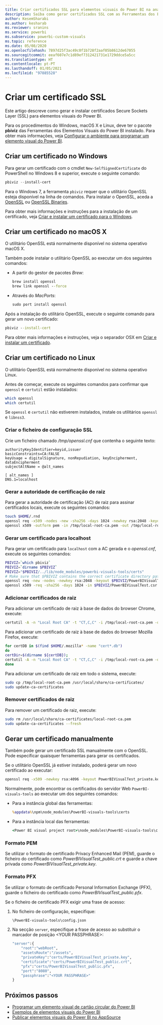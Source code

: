 ```yaml
---
title: Criar certificados SSL para elementos visuais do Power BI na análise incorporada do Power BI para melhores informações de BI incorporadas
description: Saiba como gerar certificados SSL com as Ferramentas dos Elementos Visuais do Power BI no Windows, Mac ou Linux, ou manualmente. Permita melhores informações de BI incorporadas com a análise incorporada do Power BI.
author: KesemSharabi
ms.author: kesharab
ms.reviewer: sranins
ms.service: powerbi
ms.subservice: powerbi-custom-visuals
ms.topic: reference
ms.date: 05/08/2020
ms.openlocfilehash: 7897d25f3ac49c0f1b728f2aaf05b8612de67055
ms.sourcegitcommit: eeaf607e7c1d89ef7312421731e1729ddce5a5cc
ms.translationtype: HT
ms.contentlocale: pt-PT
ms.lasthandoff: 01/05/2021
ms.locfileid: "97885528"
---
```

# <a name="create-an-ssl-certificate"></a>Criar um certificado SSL

Este artigo descreve como gerar e instalar certificados Secure Sockets Layer (SSL) para elementos visuais do Power BI.

Para os procedimentos do Windows, macOS X e Linux, deve ter o pacote **pbiviz** das Ferramentas dos Elementos Visuais do Power BI instalado. Para obter mais informações, veja [Configurar o ambiente para programar um elemento visual do Power BI](./environment-setup.md). 

## <a name="create-a-certificate-on-windows"></a>Criar um certificado no Windows

Para gerar um certificado com o cmdlet `New-SelfSignedCertificate` do PowerShell no Windows 8 e superior, execute o seguinte comando:

```powershell
pbiviz --install-cert
```

Para o Windows 7, a ferramenta `pbiviz` requer que o utilitário OpenSSL esteja disponível na linha de comandos. Para instalar o OpenSSL, aceda a [OpenSSL](https://www.openssl.org) ou [OpenSSL Binaries](https://wiki.openssl.org/index.php/Binaries).

Para obter mais informações e instruções para a instalação de um certificado, veja [Criar e instalar um certificado para o Windows](./environment-setup.md#create-and-install-a-certificate).

## <a name="create-a-certificate-on-macos-x"></a>Criar um certificado no macOS X

O utilitário OpenSSL está normalmente disponível no sistema operativo macOS X.

Também pode instalar o utilitário OpenSSL ao executar um dos seguintes comandos:

- A partir do gestor de pacotes *Brew*:
  
  ```cmd
  brew install openssl
  brew link openssl --force
  ```

- Através do *MacPorts*:
  
  ```cmd
  sudo port install openssl
  ```

Após a instalação do utilitário OpenSSL, execute o seguinte comando para gerar um novo certificado:

```cmd
pbiviz --install-cert
```

Para obter mais informações e instruções, veja o separador OSX em [Criar e instalar um certificado](./environment-setup.md#create-and-install-a-certificate).

## <a name="create-a-certificate-on-linux"></a>Criar um certificado no Linux

O utilitário OpenSSL está normalmente disponível no sistema operativo Linux.

Antes de começar, execute os seguintes comandos para confirmar que `openssl` e `certutil` estão instalados:

```sh
which openssl
which certutil
```

Se `openssl` e `certutil` não estiverem instalados, instale os utilitários `openssl` e `libnss3`.

### <a name="create-the-ssl-configuration-file"></a>Criar o ficheiro de configuração SSL

Crie um ficheiro chamado */tmp/openssl.cnf* que contenha o seguinte texto:

```
authorityKeyIdentifier=keyid,issuer
basicConstraints=CA:FALSE
keyUsage = digitalSignature, nonRepudiation, keyEncipherment, dataEncipherment
subjectAltName = @alt_names

[ alt_names ]
DNS.1=localhost
```

### <a name="generate-root-certificate-authority"></a>Gerar a autoridade de certificação de raiz

Para gerar a autoridade de certificação (AC) de raiz para assinar certificados locais, execute os seguintes comandos:

```sh
touch $HOME/.rnd
openssl req -x509 -nodes -new -sha256 -days 1024 -newkey rsa:2048 -keyout /tmp/local-root-ca.key -out /tmp/local-root-ca.pem -subj "/C=US/CN=Local Root CA/O=Local Root CA"
openssl x509 -outform pem -in /tmp/local-root-ca.pem -out /tmp/local-root-ca.crt
```

### <a name="generate-a-certificate-for-localhost"></a>Gerar um certificado para localhost 

Para gerar um certificado para `localhost` com a AC gerada e o *openssl.cnf*, execute os seguintes comandos:

```sh
PBIVIZ=`which pbiviz`
PBIVIZ=`dirname $PBIVIZ`
PBIVIZ="$PBIVIZ/../lib/node_modules/powerbi-visuals-tools/certs"
# Make sure that $PBIVIZ contains the correct certificate directory path. ls $PBIVIZ should list 'blank' file.
openssl req -new -nodes -newkey rsa:2048 -keyout $PBIVIZ/PowerBIVisualTest_private.key -out $PBIVIZ/PowerBIVisualTest.csr -subj "/C=US/O=PowerBI Visuals/CN=localhost"
openssl x509 -req -sha256 -days 1024 -in $PBIVIZ/PowerBIVisualTest.csr -CA /tmp/local-root-ca.pem -CAkey /tmp/local-root-ca.key -CAcreateserial -extfile /tmp/openssl.cnf -out $PBIVIZ/PowerBIVisualTest_public.crt
```

### <a name="add-root-certificates"></a>Adicionar certificados de raiz

Para adicionar um certificado de raiz à base de dados do browser Chrome, execute:

```sh
certutil -A -n "Local Root CA" -t "CT,C,C" -i /tmp/local-root-ca.pem -d sql:$HOME/.pki/nssdb
```

Para adicionar um certificado de raiz à base de dados do browser Mozilla Firefox, execute:

```sh
for certDB in $(find $HOME/.mozilla* -name "cert*.db")
do
certDir=$(dirname ${certDB});
certutil -A -n "Local Root CA" -t "CT,C,C" -i /tmp/local-root-ca.pem -d sql:${certDir}
done
```

Para adicionar um certificado de raiz em todo o sistema, execute:

```sh
sudo cp /tmp/local-root-ca.pem /usr/local/share/ca-certificates/
sudo update-ca-certificates
```

### <a name="remove-root-certificates"></a>Remover certificados de raiz

Para remover um certificado de raiz, execute:

```sh
sudo rm /usr/local/share/ca-certificates/local-root-ca.pem
sudo update-ca-certificates --fresh
```

## <a name="generate-a-certificate-manually"></a>Gerar um certificado manualmente

Também pode gerar um certificado SSL manualmente com o OpenSSL. Pode especificar quaisquer ferramentas para gerar os certificados.

Se o utilitário OpenSSL já estiver instalado, poderá gerar um novo certificado ao executar:

```cmd
openssl req -x509 -newkey rsa:4096 -keyout PowerBIVisualTest_private.key -out PowerBIVisualTest_public.crt -days 365
```

Normalmente, pode encontrar os certificados do servidor Web `PowerBI-visuals-tools` ao executar um dos seguintes comandos:

- Para a instância global das ferramentas:
  
  ```cmd
  %appdata%\npm\node_modules\PowerBI-visuals-tools\certs
  ```

- Para a instância local das ferramentas:
  
  ```cmd
  <Power BI visual project root>\node_modules\PowerBI-visuals-tools\certs
  ```

### <a name="pem-format"></a>Formato PEM

Se utilizar o formato de certificado Privacy Enhanced Mail (PEM), guarde o ficheiro do certificado como *PowerBIVisualTest_public.crt* e guarde a chave privada como *PowerBIVisualTest_private.key*.

### <a name="pfx-format"></a>Formato PFX

Se utilizar o formato de certificado Personal Information Exchange (PFX), guarde o ficheiro do certificado como *PowerBIVisualTest_public.pfx*.

Se o ficheiro de certificado PFX exigir uma frase de acesso:

1. No ficheiro de configuração, especifique:
   
   ```cmd
   \PowerBI-visuals-tools\config.json
   ```
   
1. Na secção `server`, especifique a frase de acesso ao substituir o marcador de posição \<YOUR PASSPHRASE>:

    ```cmd
    "server":{
        "root":"webRoot",
        "assetsRoute":"/assets",
        "privateKey":"certs/PowerBIVisualTest_private.key",
        "certificate":"certs/PowerBIVisualTest_public.crt",
        "pfx":"certs/PowerBIVisualTest_public.pfx",
        "port":"8080",
        "passphrase":"<YOUR PASSPHRASE>"
    }
    ```

## <a name="next-steps"></a>Próximos passos
- [Programar um elemento visual de cartão circular do Power BI](develop-circle-card.md)
- [Exemplos de elementos visuais do Power BI](samples.md)
- [Publicar elementos visuais do Power BI no AppSource](office-store.md)
